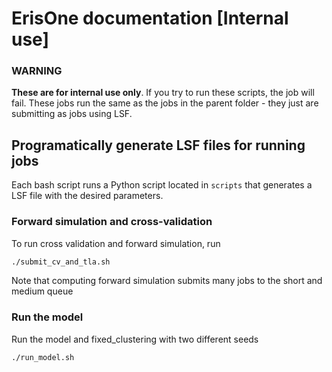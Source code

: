 # ErisOne documentation [Internal use]

### WARNING
__These are for internal use only__. If you try to run these scripts, the job will fail. These jobs run the same as the jobs in the parent folder - they just are submitting as jobs using LSF.

## Programatically generate LSF files for running jobs
Each bash script runs a Python script located in `scripts` that generates a LSF file with the desired parameters.

### Forward simulation and cross-validation
To run cross validation and forward simulation, run
```bash
./submit_cv_and_tla.sh
```
Note that computing forward simulation submits many jobs to the short and medium queue

### Run the model
Run the model and fixed_clustering with two different seeds
```bash
./run_model.sh
```